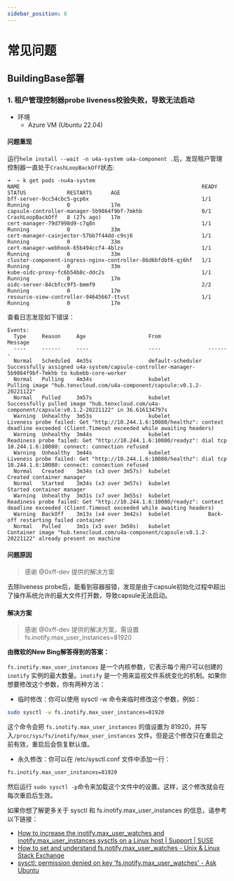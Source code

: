```yaml
---
sidebar_position: 8
---
```



# 常见问题

## BuildingBase部署

### 1. 租户管理控制器probe liveness校验失败，导致无法启动

- 环境
  - Azure VM (Ubuntu 22.04)

#### 问题重现

运行`helm install --wait -n u4a-system u4a-component .`后，发现租户管理控制器一直处于`CrashLoopBackOff`状态:

```shell
➜  ~ k get pods -nu4a-system
NAME                                                          READY   STATUS             RESTARTS      AGE
bff-server-9cc54cbc5-gcp6x                                    1/1     Running            0             17m
capsule-controller-manager-5b9864f9bf-7mkhb                   0/1     CrashLoopBackOff   8 (27s ago)   17m
cert-manager-79d7998d9-c7q8n                                  1/1     Running            0             33m
cert-manager-cainjector-57bb7f44dd-c9sj6                      1/1     Running            0             33m
cert-manager-webhook-65b494ccf4-4blzx                         1/1     Running            0             33m
cluster-component-ingress-nginx-controller-86d6bfdbf6-qj6hf   1/1     Running            0             33m
kube-oidc-proxy-fc6b54b8c-ddc2s                               1/1     Running            0             17m
oidc-server-84cbfcc9f5-bmmf9                                  2/2     Running            0             17m
resource-view-controller-94645667-ttvst                       1/1     Running            0             17m
```

查看日志发现如下错误：

```shell
Events:
  Type     Reason     Age                    From               Message
  ----     ------     ----                   ----               -------
  Normal   Scheduled  4m35s                  default-scheduler  Successfully assigned u4a-system/capsule-controller-manager-5b9864f9bf-7mkhb to kubebb-core-worker
  Normal   Pulling    4m34s                  kubelet            Pulling image "hub.tenxcloud.com/u4a-component/capsule:v0.1.2-20221122"
  Normal   Pulled     3m57s                  kubelet            Successfully pulled image "hub.tenxcloud.com/u4a-component/capsule:v0.1.2-20221122" in 36.616134797s
  Warning  Unhealthy  3m53s                  kubelet            Liveness probe failed: Get "http://10.244.1.6:10080/healthz": context deadline exceeded (Client.Timeout exceeded while awaiting headers)
  Warning  Unhealthy  3m44s                  kubelet            Readiness probe failed: Get "http://10.244.1.6:10080/readyz": dial tcp 10.244.1.6:10080: connect: connection refused
  Warning  Unhealthy  3m44s                  kubelet            Liveness probe failed: Get "http://10.244.1.6:10080/healthz": dial tcp 10.244.1.6:10080: connect: connection refused
  Normal   Created    3m34s (x3 over 3m57s)  kubelet            Created container manager
  Normal   Started    3m34s (x3 over 3m57s)  kubelet            Started container manager
  Warning  Unhealthy  3m31s (x7 over 3m55s)  kubelet            Readiness probe failed: Get "http://10.244.1.6:10080/readyz": context deadline exceeded (Client.Timeout exceeded while awaiting headers)
  Warning  BackOff    3m13s (x4 over 3m42s)  kubelet            Back-off restarting failed container
  Normal   Pulled     3m1s (x3 over 3m50s)   kubelet            Container image "hub.tenxcloud.com/u4a-component/capsule:v0.1.2-20221122" already present on machine
```

#### 问题原因

> 感谢 @0xff-dev 提供的解决方案

去除liveness probe后，能看到容器报错，发现是由于capsule初始化过程中超出了操作系统允许的最大文件打开数，导致capsule无法启动。

#### 解决方案

> 感谢 @0xff-dev 提供的解决方案，需设置 fs.inotify.max_user_instances=81920

**由微软的New Bing解答得到的答案：**

`fs.inotify.max_user_instances` 是一个内核参数，它表示每个用户可以创建的 `inotify` 实例的最大数量。`inotify` 是一个用来监视文件系统变化的机制。如果你想要修改这个参数，你有两种方法：

- 临时修改：你可以使用 sysctl -w 命令来临时修改这个参数，例如：

```sh
sudo sysctl -w fs.inotify.max_user_instances=81920
```

这个命令会把 `fs.inotify.max_user_instances` 的值设置为 81920，并写入`/proc/sys/fs/inotify/max_user_instances` 文件。但是这个修改只在重启之前有效，重启后会恢复默认值。

- 永久修改：你可以在 /etc/sysctl.conf 文件中添加一行：

```sh
fs.inotify.max_user_instances=81920
```

然后运行 `sudo sysctl -p`命令来加载这个文件中的设置。这样，这个修改就会在每次重启后生效。

如果你想了解更多关于 sysctl 和 fs.inotify.max_user_instances 的信息，请参考以下链接：

- [How to increase the inotify.max_user_watches and inotify.max_user_instances sysctls on a Linux host | Support | SUSE](https://www.suse.com/support/kb/doc/?id=000020048)
- [How to set and understand fs.notify.max_user_watches - Unix & Linux Stack Exchange](https://unix.stackexchange.com/questions/444998/how-to-set-and-understand-fs-notify-max-user-watches)
- [sysctl: permission denied on key 'fs.inotify.max_user_watches' - Ask Ubuntu](https://askubuntu.com/questions/1068168/sysctl-permission-denied-on-key-fs-inotify-max-user-watches)

<!-- Source: Conversation with Bing, 2023/7/3
(1) How to increase the inotify.max_user_watches and inotify.max_user_instances sysctls on a Linux host | Support | SUSE. <https://www.suse.com/support/kb/doc/?id=000020048>.
(2) How to set and understand fs.notify.max_user_watches. <https://unix.stackexchange.com/questions/444998/how-to-set-and-understand-fs-notify-max-user-watches>.
(3) sysctl: permission denied on key 'fs.inotify.max_user_watches'. <https://askubuntu.com/questions/1068168/sysctl-permission-denied-on-key-fs-inotify-max-user-watches>. -->
